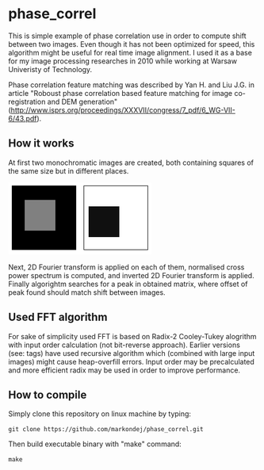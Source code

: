 # phase_correl

This is simple example of phase correlation use in order to compute shift between two images. Even though it has not been optimized for speed, this algorithm might be useful for real time image alignment. I used it as a base for my image processing researches in 2010 while working at Warsaw Univeristy of Technology.

Phase correlation feature matching was described by Yan H. and Liu J.G. in article "Roboust phase correlation based feature matching for image co-registration and DEM generation" (http://www.isprs.org/proceedings/XXXVII/congress/7_pdf/6_WG-VII-6/43.pdf).

## How it works

At first two monochromatic images are created, both containing squares of the same size but in different places. 

![Squares](squares.png)

Next, 2D Fourier transform is applied on each of them, normalised cross power spectrum is computed, and inverted 2D Fourier transform is applied. Finally algorightm searches for a peak in obtained matrix, where offset of peak found should match shift between images.

## Used FFT algorithm

For sake of simplicity used FFT is based on Radix-2 Cooley-Tukey alogrithm with input order calculation (not bit-reverse approach). Earlier versions (see: tags) have used recursive algorithm which (combined with large input images) might cause heap-overfill errors. Input order may be precalculated and more efficient radix may be used in order to improve performance.

## How to compile

Simply clone this repository on linux machine by typing:
```
git clone https://github.com/markondej/phase_correl.git
```
Then build executable binary with "make" command:
```
make
```
 
